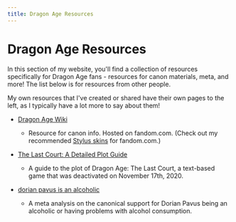 ```yaml
---
title: Dragon Age Resources
---
```


# Dragon Age Resources

In this section of my website, you'll find a collection of resources
specifically for Dragon Age fans - resources for canon materials, meta, and
more! The list below is for resources from other people.

My own resources that I've created or shared have their own pages to the left,
as I typically have a lot more to say about them!

- [Dragon Age Wiki](https://dragonage.fandom.com/wiki/Dragon_Age_Wiki)

  - Resource for canon info. Hosted on fandom.com. (Check out my recommended
    [Stylus skins](/docs/opensource/stylus/) for fandom.com.)

- [The Last Court: A Detailed Plot Guide](https://archiveofourown.org/works/30037386)

  - A guide to the plot of Dragon Age: The Last Court, a text-based game that
    was deactivated on November 17th, 2020.

- [dorian pavus is an alcoholic](https://archiveofourown.org/works/3087971)

  - A meta analysis on the canonical support for Dorian Pavus being an alcoholic
    or having problems with alcohol consumption.
